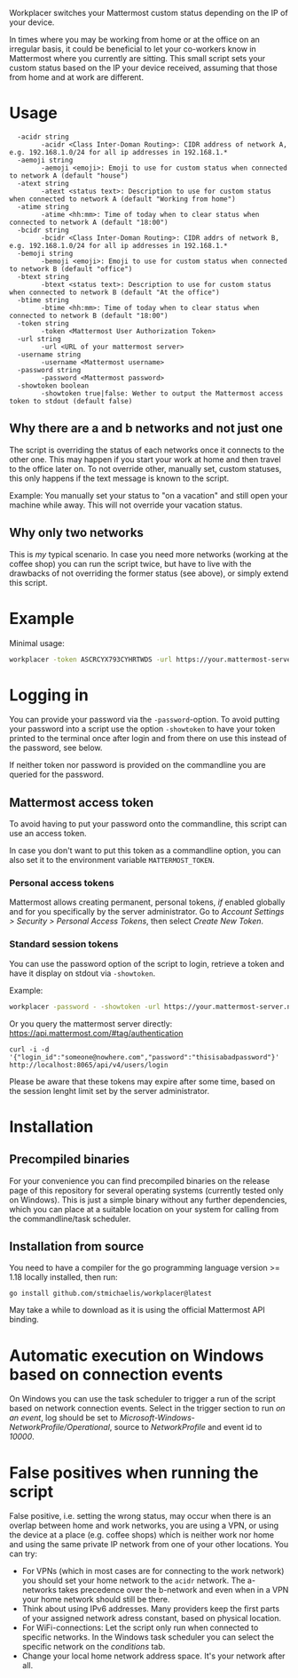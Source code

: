 Workplacer switches your Mattermost custom status depending on the IP of your device.

In times where you may be working from home or at the office on an irregular basis, it could be 
beneficial to let your co-workers know in Mattermost where you currently are sitting. This small script sets your custom status based on the IP your device received, assuming that those from home and at work are different.

# Usage

```
  -acidr string
        -acidr <Class Inter-Doman Routing>: CIDR address of network A, e.g. 192.168.1.0/24 for all ip addresses in 192.168.1.*
  -aemoji string
        -aemoji <emoji>: Emoji to use for custom status when connected to network A (default "house")
  -atext string
        -atext <status text>: Description to use for custom status when connected to network A (default "Working from home")
  -atime string
        -atime <hh:mm>: Time of today when to clear status when connected to network A (default "18:00")
  -bcidr string
        -bcidr <Class Inter-Doman Routing>: CIDR addrs of network B, e.g. 192.168.1.0/24 for all ip addresses in 192.168.1.*
  -bemoji string
        -bemoji <emoji>: Emoji to use for custom status when connected to network B (default "office")
  -btext string
        -btext <status text>: Description to use for custom status when connected to network B (default "At the office")
  -btime string
        -btime <hh:mm>: Time of today when to clear status when connected to network B (default "18:00")
  -token string
        -token <Mattermost User Authorization Token>
  -url string
        -url <URL of your mattermost server>
  -username string
        -username <Mattermost username>
  -password string
        -password <Mattermost password>
  -showtoken boolean
        -showtoken true|false: Wether to output the Mattermost access token to stdout (default false)
```

## Why there are a and b networks and not just one
The script is overriding the status of each networks once it connects to the other one. This may happen if you start your work at home and then travel to the office later on. To not override other, manually set, custom statuses, this only happens if the text message is known to the script.

Example: You manually set your status to "on a vacation" and still open your machine while away. This will not override your vacation status.

## Why only two networks
This is *my* typical scenario. In case you need more networks (working at the coffee shop) you can run the script twice, but have to live with the drawbacks of not overriding the former status (see above), or simply extend this script.

# Example

Minimal usage:

```bash
workplacer -token ASCRCYX793CYHRTWDS -url https://your.mattermost-server.net -username thatsme -acidr "192.168.3.0/24" -bcidr "10.2.0.0/16"
```
# Logging in

You can provide your password via the `-password`-option. To avoid putting your password into a script use the option `-showtoken` to have your token printed to the terminal once after login and from there on use this instead of the password, see below.

If neither token nor password is provided on the commandline you are queried for the password. 

## Mattermost access token

To avoid having to put your password onto the commandline, this script can use an access token.

In case you don't want to put this token as a commandline option, you can also set it to the environment variable `MATTERMOST_TOKEN`.

### Personal access tokens
Mattermost allows creating permanent, personal tokens, *if* enabled globally and for you specifically by the server administrator. Go to *Account Settings > Security > Personal Access Tokens*, then select *Create New Token*.

### Standard session tokens
You can use the password option of the script to login, retrieve a token and have it display on stdout via `-showtoken`.

Example:
```bash
workplacer -password - -showtoken -url https://your.mattermost-server.net -username thatsme -acidr "192.168.3.0/24" -bcidr "10.2.0.0/16"
```

Or you query the mattermost server directly: https://api.mattermost.com/#tag/authentication

```
curl -i -d '{"login_id":"someone@nowhere.com","password":"thisisabadpassword"}' http://localhost:8065/api/v4/users/login
```

Please be aware that these tokens may expire after some time, based on the session lenght limit set by the server administrator.

# Installation

## Precompiled binaries
For your convenience you can find precompiled binaries on the release page of this repository for several operating systems (currently tested only on Windows). This is just a simple binary without any further dependencies, which you can place at a suitable location on your system for calling from the commandline/task scheduler.

## Installation from source
You need to have a compiler for the go programming language version >= 1.18 locally installed, then run:

```
go install github.com/stmichaelis/workplacer@latest
```

May take a while to download as it is using the official Mattermost API binding.

# Automatic execution on Windows based on connection events
On Windows you can use the task scheduler to trigger a run of the script based on network connection events. Select in the trigger section to run *on an event*, log should be set to *Microsoft-Windows-NetworkProfile/Operational*, source to *NetworkProfile* and event id to *10000*.

# False positives when running the script

False positive, i.e. setting the wrong status, may occur when there is an overlap between home and work networks, you are using a VPN, or using the device at a place (e.g. coffee shops) which is neither work nor home and using the same private IP network from one of your other locations. You can try:

* For VPNs (which in most cases are for connecting to the work network) you should set your home network to the `acidr` network. The a-networks takes precedence over the b-network and even when in a VPN your home network should still be there.
* Think about using IPv6 addresses. Many providers keep the first parts of your assigned network adress constant, based on physical location.
* For WiFi-connections: Let the script only run when connected to specific networks. In the Windows task scheduler you can select the specific network on the *conditions* tab.
* Change your local home network address space. It's your network after all.